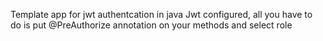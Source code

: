 Template app for jwt authentcation in java
Jwt configured, all you have to do is put @PreAuthorize annotation on your methods and select role
